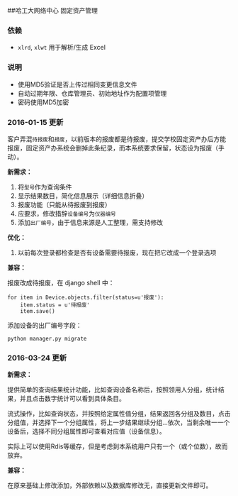 ##哈工大网络中心 固定资产管理

### 依赖

- `xlrd`, `xlwt` 用于解析/生成 Excel

### 说明

- 使用MD5验证是否上传过相同变更信息文件
- 自动过期年限、仓库管理员、初始地址作为配置项管理
- 密码使用MD5加密

### 2016-01-15 更新

客户弄混`待报废`和`报废`，以前版本的报废都是待报废，提交学校固定资产办后方能报废，固定资产办系统会删掉此条纪录，而本系统要求保留，状态设为报废（手动）。

**新需求：**

1. 将`型号`作为查询条件  
2. 显示结果数目，简化信息展示（详细信息折叠）
3. 报废功能（只能从待报废到报废）
4. 应要求，修改措辞`设备编号`为`仪器编号` 
5. 添加`出厂编号`，由于信息来源是人工整理，需支持修改 

**优化：**

1. 以前每次登录都检查是否有设备需要待报废，现在把它改成一个登录选项

**兼容：**

报废改成待报废，在 django shell 中：

	for item in Device.objects.filter(status=u'报废'):
		item.status = u'待报废'
		item.save()

添加设备的出厂编号字段：
	
	python manager.py migrate

### 2016-03-24 更新

**新需求：**

提供简单的查询结果统计功能，比如查询设备名称后，按照领用人分组，统计结果，并且点击数字统计可以看到具体条目。

流式操作，比如查询状态，并按照给定属性值分组，结果返回各分组及数目，点击分组值，并选择下一个分组属性，将上一步结果继续分组...依次，当剩余唯一一个设备后，选择不同分组属性即可查看对应值（设备信息）。

实际上可以使用Rdis等缓存，但是考虑到本系统用户只有一个（或个位数），故而放弃。

**兼容：**

在原来基础上修改添加，外部依赖以及数据库修改无，直接更新文件即可。